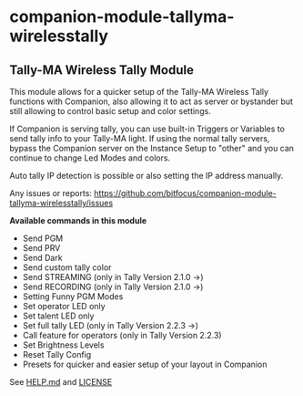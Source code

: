 # companion-module-tallyma-wirelesstally

## Tally-MA Wireless Tally Module

This module allows for a quicker setup of the Tally-MA Wireless Tally functions with Companion, also allowing it to act as server or bystander but still allowing to control basic setup and color settings.

If Companion is serving tally, you can use built-in Triggers or Variables to send tally info to your Tally-MA light.
If using the normal tally servers, bypass the Companion server on the Instance Setup to "other" and you can continue to change Led Modes and colors.

Auto tally IP detection is possible or also setting the IP address manually.

Any issues or reports:
https://github.com/bitfocus/companion-module-tallyma-wirelesstally/issues


**Available commands in this module**

* Send PGM
* Send PRV
* Send Dark
* Send custom tally color
* Send STREAMING (only in Tally Version 2.1.0 ->)
* Send RECORDING (only in Tally Version 2.1.0 ->)
* Setting Funny PGM Modes
* Set operator LED only
* Set talent LED only
* Set full tally LED (only in Tally Version 2.2.3 ->)
* Call feature for operators (only in Tally Version 2.2.3)
* Set Brightness Levels
* Reset Tally Config
* Presets for quicker and easier setup of your layout in Companion

See [HELP.md](./HELP.md) and [LICENSE](./LICENSE)
